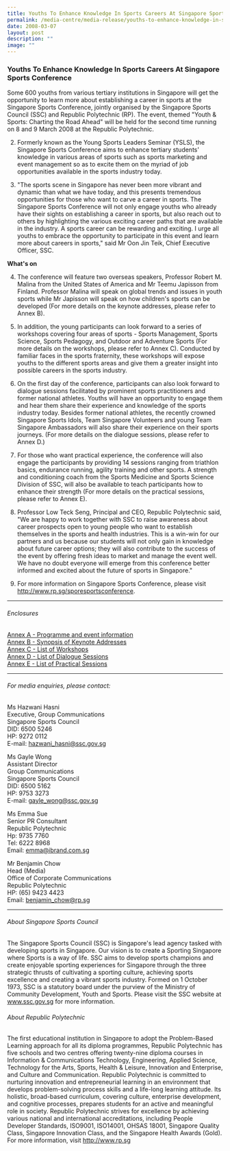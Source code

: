 ```yaml
---
title: Youths To Enhance Knowledge In Sports Careers At Singapore Sports Conference
permalink: /media-centre/media-release/youths-to-enhance-knowledge-in-sports-careers-at-singapore-sports-confer/
date: 2008-03-07
layout: post
description: ""
image: ""
---
```

### **Youths To Enhance Knowledge In Sports Careers At Singapore Sports Conference**

Some 600 youths from various tertiary institutions in Singapore will get the opportunity to learn more about establishing a career in sports at the Singapore Sports Conference, jointly organised by the Singapore Sports Council (SSC) and Republic Polytechnic (RP). The event, themed "Youth & Sports: Charting the Road Ahead" will be held for the second time running on 8 and 9 March 2008 at the Republic Polytechnic.

2. Formerly known as the Young Sports Leaders Seminar (YSLS), the Singapore Sports Conference aims to enhance tertiary students' knowledge in various areas of sports such as sports marketing and event management so as to excite them on the myriad of job opportunities available in the sports industry today.

3. "The sports scene in Singapore has never been more vibrant and dynamic than what we have today, and this presents tremendous opportunities for those who want to carve a career in sports. The Singapore Sports Conference will not only engage youths who already have their sights on establishing a career in sports, but also reach out to others by highlighting the various exciting career paths that are available in the industry. A sports career can be rewarding and exciting. I urge all youths to embrace the opportunity to participate in this event and learn more about careers in sports," said Mr Oon Jin Teik, Chief Executive Officer, SSC.

**What's on**

4. The conference will feature two overseas speakers, Professor Robert M. Malina from the United States of America and Mr Teemu Japisson from Finland. Professor Malina will speak on global trends and issues in youth sports while Mr Japisson will speak on how children's sports can be developed (For more details on the keynote addresses, please refer to Annex B).

5. In addition, the young participants can look forward to a series of workshops covering four areas of sports - Sports Management, Sports Science, Sports Pedagogy, and Outdoor and Adventure Sports (For more details on the workshops, please refer to Annex C). Conducted by familiar faces in the sports fraternity, these workshops will expose youths to the different sports areas and give them a greater insight into possible careers in the sports industry.

6. On the first day of the conference, participants can also look forward to dialogue sessions facilitated by prominent sports practitioners and former national athletes. Youths will have an opportunity to engage them and hear them share their experience and knowledge of the sports industry today. Besides former national athletes, the recently crowned Singapore Sports Idols, Team Singapore Volunteers and young Team Singapore Ambassadors will also share their experience on their sports journeys. (For more details on the dialogue sessions, please refer to Annex D.)

7. For those who want practical experience, the conference will also engage the participants by providing 14 sessions ranging from triathlon basics, endurance running, agility training and other sports. A strength and conditioning coach from the Sports Medicine and Sports Science Division of SSC, will also be available to teach participants how to enhance their strength (For more details on the practical sessions, please refer to Annex E).

8. Professor Low Teck Seng, Principal and CEO, Republic Polytechnic said, "We are happy to work together with SSC to raise awareness about career prospects open to young people who want to establish themselves in the sports and health industries. This is a win-win for our partners and us because our students will not only gain in knowledge about future career options; they will also contribute to the success of the event by offering fresh ideas to market and manage the event well. We have no doubt everyone will emerge from this conference better informed and excited about the future of sports in Singapore."

9. For more information on Singapore Sports Conference, please visit http://www.rp.sg/sporesportsconference.

---

###### Enclosures

[Annex A - Programme and event information](/files/Media%20Centre/Media%20Release/2008/March/07/AnnexAProgramme.pdf)<br>
[Annex B - Synopsis of Keynote Addresses]()<br>
[Annex C - List of Workshops](/files/Media%20Centre/Media%20Release/2008/March/07/AnnexCWorkshops.pdf)<br>
[Annex D - List of Dialogue Sessions](/files/Media%20Centre/Media%20Release/2008/March/07/AnnexDDialogueSessions.pdf)<br>
[Annex E - List of Practical Sessions](/files/Media%20Centre/Media%20Release/2008/March/07/AnnexEPracticalSessions.pdf)

---

###### For media enquiries, please contact:

Ms Hazwani Hasni
<br>
Executive, Group Communications
<br>
Singapore Sports Council
<br>
DID: 6500 5246
<br>
HP: 9272 0112
<br>
E-mail: [hazwani_hasni@ssc.gov.sg](mailto:hazwani_hasni@ssc.gov.sg)

Ms Gayle Wong
<br>
Assistant Director
<br>
Group Communications
<br>
Singapore Sports Council
<br>
DID: 6500 5162
<br>
HP: 9753 3273
<br>
E-mail: [gayle_wong@ssc.gov.sg](mailto:gayle_wong@ssc.gov.sg)

Ms Emma Sue
<br>
Senior PR Consultant
<br>
Republic Polytechnic
<br>
Hp: 9735 7760
<br>
Tel: 6222 8968
<br>
Email: [emma@ibrand.com.sg](mailto:emma@ibrand.com.sg)

Mr Benjamin Chow
<br>
Head (Media)
<br>
Office of Corporate Communications
<br>
Republic Polytechnic
<br>
HP: (65) 9423 4423
<br>
Email: [benjamin_chow@rp.sg](mailto:benjamin_chow@rp.sg)

---

###### About Singapore Sports Council
The Singapore Sports Council (SSC) is Singapore's lead agency tasked with developing sports in Singapore. Our vision is to create a Sporting Singapore where Sports is a way of life. SSC aims to develop sports champions and create enjoyable sporting experiences for Singapore through the three strategic thrusts of cultivating a sporting culture, achieving sports excellence and creating a vibrant sports industry. Formed on 1 October 1973, SSC is a statutory board under the purview of the Ministry of Community Development, Youth and Sports. Please visit the SSC website at www.ssc.gov.sg for more information.

###### About Republic Polytechnic
The first educational institution in Singapore to adopt the Problem-Based Learning approach for all its diploma programmes, Republic Polytechnic has five schools and two centres offering twenty-nine diploma courses in Information & Communications Technology, Engineering, Applied Science, Technology for the Arts, Sports, Health & Leisure, Innovation and Enterprise, and Culture and Communication. Republic Polytechnic is committed to nurturing innovation and entrepreneurial learning in an environment that develops problem-solving process skills and a life-long learning attitude. Its holistic, broad-based curriculum, covering culture, enterprise development, and cognitive processes, prepares students for an active and meaningful role in society. Republic Polytechnic strives for excellence by achieving various national and international accreditations, including People Developer Standards, ISO9001, ISO14001, OHSAS 18001, Singapore Quality Class, Singapore Innovation Class, and the Singapore Health Awards (Gold). For more information, visit http://www.rp.sg